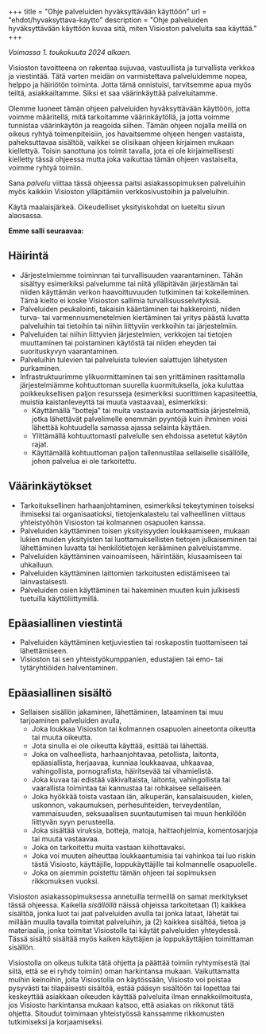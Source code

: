 +++
title = "Ohje palveluiden hyväksyttävään käyttöön"
url = "ehdot/hyvaksyttava-kaytto"
description = "Ohje palveluiden hyväksyttävään käyttöön kuvaa sitä, miten Visioston palveluita saa käyttää."
+++

_Voimassa 1. toukokuuta 2024 alkaen._

Visioston tavoitteena on rakentaa sujuvaa, vastuullista ja turvallista verkkoa
ja viestintää. Tätä varten meidän on varmistettava palveluidemme nopea, helppo
ja häiriötön toiminta. Jotta tämä onnistuisi, tarvitsemme apua myös teiltä,
asiakkailtamme. Siksi et saa väärinkäyttää palveluitamme.

Olemme luoneet tämän ohjeen palveluiden hyväksyttävään käyttöön, jotta voimme
määritellä, mitä tarkoitamme väärinkäytöllä, ja jotta voimme tunnistaa
väärinkäytön ja reagoida siihen. Tämän ohjeen nojalla meillä on oikeus ryhtyä
toimenpiteisiin, jos havaitsemme ohjeen hengen vastaista, paheksuttavaa
sisältöä, vaikkei se olisikaan ohjeen kirjaimen mukaan kiellettyä. Toisin
sanottuna jos toimit tavalla, jota ei ole kirjaimellisesti kielletty tässä
ohjeessa mutta joka vaikuttaa tämän ohjeen vastaiselta, voimme ryhtyä toimiin.

Sana _palvelu_ viittaa tässä ohjeessa paitsi asiakassopimuksen palveluihin myös
kaikkiin Visioston ylläpitämiin verkkosivustoihin ja palveluihin.

Käytä maalaisjärkeä. Oikeudelliset yksityiskohdat on lueteltu sivun alaosassa.

**Emme salli seuraavaa:**

## Häirintä

- Järjestelmiemme toiminnan tai turvallisuuden vaarantaminen. Tähän sisältyy
  esimerkiksi palvelumme tai niitä ylläpitävän järjestämän tai niiden käyttämän
  verkon haavoittuvuuden tutkiminen tai kokeileminen. Tämä kielto ei koske
  Visioston sallimia turvallisuusselvityksiä.
- Palveluiden peukalointi, takaisin kääntäminen tai hakkerointi, niiden turva-
  tai varmennusmenetelmien kiertäminen tai yritys päästä luvatta palveluihin tai
  tietoihin tai niihin liittyviin verkkoihin tai järjestelmiin.
- Palveluiden tai niihin liittyvien järjestelmien, verkkojen tai tietojen
  muuttaminen tai poistaminen käytöstä tai niiden eheyden tai suorituskyvyn
  vaarantaminen.
- Palveluihin tulevien tai palveluista tulevien salattujen lähetysten
  purkaminen.
- Infrastruktuurimme ylikuormittaminen tai sen yrittäminen rasittamalla
  järjestelmiämme kohtuuttoman suurella kuormituksella, joka kuluttaa
  poikkeuksellisen paljon resursseja (esimerkiksi suorittimen kapasiteettia,
  muistia kaistanleveyttä tai muuta vastaavaa), esimerkiksi:
  - Käyttämällä ”botteja” tai muita vastaavia automaattisia järjestelmiä, jotka
    lähettävät palvelimelle enemmän pyyntöjä kuin ihminen voisi lähettää
    kohtuudella samassa ajassa selainta käyttäen.
  - Ylittämällä kohtuuttomasti palvelulle sen ehdoissa asetetut käytön rajat.
  - Käyttämällä kohtuuttoman paljon tallennustilaa sellaiselle sisällölle, johon
    palvelua ei ole tarkoitettu.

## Väärinkäytökset

- Tarkoituksellinen harhaanjohtaminen, esimerkiksi tekeytyminen toiseksi
  ihmiseksi tai organisaatioksi, tietojenkalastelu tai valheellinen viittaus
  yhteistyöhön Visioston tai kolmannen osapuolen kanssa.
- Palveluiden käyttäminen toisen yksityisyyden loukkaamiseen, mukaan lukien
  muiden yksityisten tai luottamuksellisten tietojen julkaiseminen tai
  lähettäminen luvatta tai henkilötietojen kerääminen palveluistamme.
- Palveluiden käyttäminen vainoamiseen, häirintään, kiusaamiseen tai uhkailuun.
- Palveluiden käyttäminen laittomien tarkoitusten edistämiseen tai
  lainvastaisesti.
- Palveluiden osien käyttäminen tai hakeminen muuten kuin julkisesti tuetuilla
  käyttöliittymillä.

## Epäasiallinen viestintä

- Palveluiden käyttäminen ketjuviestien tai roskapostin tuottamiseen tai
  lähettämiseen.
- Visioston tai sen yhteistyökumppanien, edustajien tai emo- tai tytäryhtiöiden
  halventaminen.

## Epäasiallinen sisältö

- Sellaisen sisällön jakaminen, lähettäminen, lataaminen tai muu tarjoaminen
  palveluiden avulla,
  - Joka loukkaa Visioston tai kolmannen osapuolen aineetonta oikeutta tai muuta
    oikeutta.
  - Jota sinulla ei ole oikeutta käyttää, esittää tai lähettää.
  - Joka on valheellista, harhaanjohtavaa, petollista, laitonta, epäasiallista,
    herjaavaa, kunniaa loukkaavaa, uhkaavaa, vahingollista, pornografista,
    häiritsevää tai vihamielistä.
  - Joka kuvaa tai edistää väkivaltaista, laitonta, vahingollista tai
    vaarallista toimintaa tai kannustaa tai rohkaisee sellaiseen.
  - Joka hyökkää toista vastaan iän, alkuperän, kansalaisuuden, kielen,
    uskonnon, vakaumuksen, perhesuhteiden, terveydentilan, vammaisuuden,
    seksuaalisen suuntautumisen tai muun henkilöön liittyvän syyn perusteella.
  - Joka sisältää viruksia, botteja, matoja, haittaohjelmia, komentosarjoja tai
    muuta vastaavaa.
  - Joka on tarkoitettu muita vastaan kiihottavaksi.
  - Joka voi muuten aiheuttaa loukkaantumisia tai vahinkoa tai luo riskin tästä
    Visiosto, käyttäjille, loppukäyttäjille tai kolmannelle osapuolelle.
  - Joka on aiemmin poistettu tämän ohjeen tai sopimuksen rikkomuksen vuoksi.

Visioston asiakassopimuksessa annetuilla termeillä on samat merkitykset tässä
ohjeessa. Kaikella _sisällöllä_ näissä ohjeissa tarkoitetaan (1)&nbsp;kaikkea
sisältöä, jonka luot tai jaat palveluiden avulla tai jonka lataat, lähetät tai
millään muulla tavalla toimitat palveluihin, ja (2)&nbsp;kaikkea sisältöä,
tietoa ja materiaalia, jonka toimitat Visiostolle tai käytät palveluiden
yhteydessä. Tässä sisältö sisältää myös kaiken käyttäjien ja loppukäyttäjien
toimittaman sisällön.

Visiostolla on oikeus tulkita tätä ohjetta ja päättää toimiin ryhtymisestä (tai
siitä, että se ei ryhdy toimiin) oman harkintansa mukaan. Vaikuttamatta muihin
keinoihin, joita Visiostolla on käytössään, Visiosto voi poistaa pysyvästi tai
tilapäisesti sisältöä, estää pääsyn sisältöön tai lopettaa tai keskeyttää
asiakkaan oikeuden käyttää palveluita ilman ennakkoilmoitusta, jos Visiosto
harkintansa mukaan katsoo, että asiakas on rikkonut tätä ohjetta. Sitoudut
toimimaan yhteistyössä kanssamme rikkomusten tutkimiseksi ja korjaamiseksi.
